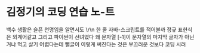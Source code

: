 # 김정기의 코딩 연습 노-트
백수 생활은 슬픈 천명임을 알면서도 \r\n
한 줄 자바-스크립트를 적어볼까
정규 표현식은 외계어같고
그리고 파이썬이 선녀였다
왜 문자열 [-1]이 문자열의 마지막 글자가 아닌거냐
먹고 살기 어렵다는데
뻘글이 이렇게 써진다는 것은
부끄러운 
것보다 코딩 시러
